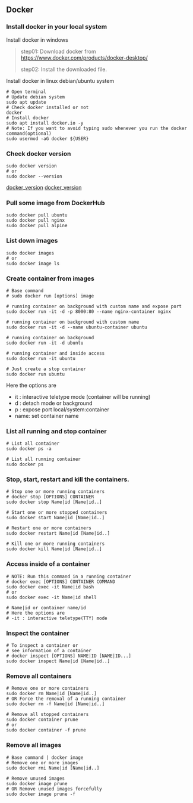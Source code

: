 ## Docker

### Install docker in your local system

Install docker in windows
> step01: Download docker from https://www.docker.com/products/docker-desktop/
>
> step02: Install the downloaded file.

Install docker in linux debian/ubuntu system
```docker
# Open terminal
# Update debian system
sudo apt update
# Check docker installed or not
docker
# Install docker
sudo apt install docker.io -y
# Note: If you want to avoid typing sudo whenever you run the docker command(optional)
sudo usermod -aG docker ${USER}
```


### Check docker version
```docker
sudo docker version
# or
sudo docker --version
```
[docker_version](assets/docker/docker_version1.png)
[docker_version](assets/docker/docker_version2.png)

### Pull some image from DockerHub
```docker
sudo docker pull ubuntu
sudo docker pull nginx
sudo docker pull alpine
```

### List down images
```docker
sudo docker images
# or
sudo docker image ls
```


### Create container from images
```docker
# Base command
# sudo docker run [options] image

# running container on background with custom name and expose port
sudo docker run -it -d -p 8000:80 --name nginx-container nginx

# running container on background with custom name
sudo docker run -it -d --name ubuntu-container ubuntu

# running container on background
sudo docker run -it -d ubuntu

# running container and inside access
sudo docker run -it ubuntu

# Just create a stop container
sudo docker run ubuntu
```

Here the options are
- it  : interactive teletype mode (container will be running)
- d   : detach mode or background
- p   : expose port local/system:container
- name: set container name

### List all running and stop container
```docker
# List all container
sudo docker ps -a

# List all running container
sudo docker ps
```

### Stop, start, restart and kill the containers.
```docker
# Stop one or more running containers
# docker stop [OPTIONS] CONTAINER
sudo docker stop Name|id [Name|id..]

# Start one or more stopped containers
sudo docker start Name|id [Name|id..]

# Restart one or more containers
sudo docker restart Name|id [Name|id..]

# Kill one or more running containers
sudo docker kill Name|id [Name|id..]
```

### Access inside of a container
```docker
# NOTE: Run this command in a running container
# docker exec [OPTIONS] CONTAINER COMMAND
sudo docker exec -it Name|id bash
# or
sudo docker exec -it Name|id shell

# Name|id or container name/id
# Here the options are
# -it : interactive teletype(TTY) mode
```

### Inspect the container
```docker
# To inspect a container or 
# see information of a container
# docker inspect [OPTIONS] NAME|ID [NAME|ID...]
sudo docker inspect Name|id [Name|id..]
```

### Remove all containers
```docker
# Remove one or more containers
sudo docker rm Name|id [Name|id..]
# OR Force the removal of a running container
sudo docker rm -f Name|id [Name|id..]

# Remove all stopped containers
sudo docker container prune
# or
sudo docker container -f prune
```

### Remove all images
```docker
# Base command | docker image
# Remove one or more images
sudo docker rmi Name|id [Name|id..]

# Remove unused images
sudo docker image prune
# OR Remove unused images forcefully
sudo docker image prune -f
```
